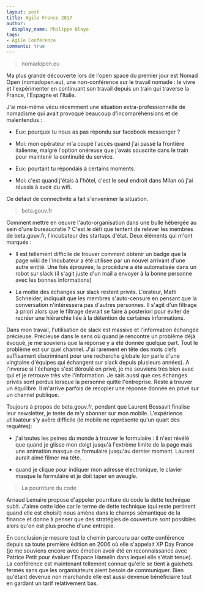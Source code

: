 ```yaml
---
layout: post
title: Agile France 2017
author:
  display_name: Philippe Blayo
tags:
- Agile Conférence
comments: true
---
```



> nomadopen.eu

Ma plus grande découverte lors de l'open space du premier jour est Nomad Open (nomadopen.eu), une non-conférence sur le travail nomade : le vivre et l'expérimenter en continuant son travail depuis un train qui traverse la France, l'Espagne et l'Italie.

J'ai moi-même vécu récemment une situation extra-professionnelle de nomadisme qui avait provoqué beaucoup d'incompréhensions et de malentendus :

- Eux: pourquoi tu nous as pas répondu sur facebook messenger ?

- Moi: mon opérateur m'a coupé l'accès quand j'ai passé la frontière italienne, malgré l'option onéreuse que j'avais souscrite dans le train pour maintenir la continuité du service. 

- Eux: pourtant tu répondais à certains moments.

- Moi: c'est quand j'étais à l’hôtel, c'est le seul endroit dans Milan où j'ai réussis à avoir du wifi.


Ce défaut de connectivité a fait s'envenimer la situation.



> beta.gouv.fr

Comment mettre en oeuvre l'auto-organisation dans une bulle hébergée au sein d'une bureaucratie ? C'est le défi que tentent de relever les membres de beta.gouv.fr, l'incubateur des startups d'état. Deux éléments qui m'ont marqués :

- Il est tellement difficile de trouver comment obtenir un badge que la page wiki de l'incubateur a été utilisée par un nouvel arrivant d'une autre entité. Une fois éprouvée, la procédure a été automatisée dans un robot sur slack (il s'agit juste d'un mail a envoyer à la bonne personne avec les bonnes informations)

- La moitié des échanges sur slack restent privés. L'orateur, Matti Schneider, indiquait que les membres s'auto-censure en pensant que la conversation n'intéressera pas d'autres personnes. Il s'agit d'un filtrage à priori alors que le filtrage devrait se faire à posteriori pour éviter de recréer une hiérarchie liée à la détention de certaines informations.

Dans mon travail, l'utilisation de slack est massive et l'information échangée précieuse. Précieuse dans le sens où quand je rencontre un problème déjà évoqué, je me souviens que la réponse y a été donnée quelque part. Tout le problème est sur quel channel. J'ai rarement en tête des mots clefs suffisament discriminant pour une recherche globale (on parle d'une vingtaine d'équipes qui échangent sur slack depuis plusieurs années). A l'inverse si l'échange s'est déroulé en privé, je me souviens très bien avec qui et je retrouve très vite l'information. Je sais aussi que ces échanges privés sont perdus lorsque la personne quitte l'entreprise. Reste à trouver un équilibre. Il m'arrive parfois de recopier une réponse donnée en privé sur un channel publique.


Toujours à propos de beta.gouv.fr, pendant que Laurent Bossavit finalise leur newsletter, je tente de m'y abonner sur mon mobile. L'expérience utilisateur s'y avère difficile (le mobile ne représente qu'un quart des requêtes): 

- j'ai toutes les peines du monde à trouver le formulaire : il n'est révélé que quand je glisse mon doigt jusqu'à l'extrème limite de la page mais une animation masque ce formulaire jusqu'au dernier moment. Laurent aurait aimé filmer ma tête.

- quand je clique pour indiquer mon adresse électronique, le clavier masque le formulaire et je doit taper en aveugle.


> La pourriture du code

Arnaud Lemaire propose d'appeler pourriture du code la dette technique subit. J'aime cette idée car le terme de dette technique (qui reste pertinent quand elle est choisit) nous amène dans le champs sémantique de la finance et donne à penser que des stratégies de couverture sont possibles alors qu'on est plus proche d'une entropie.


En conclusion je mesure tout le chemin parcouru par cette conférence depuis sa toute première édition en 2006 où elle s'appelait XP Day France (je me souviens encore avec émotion avoir été en reconnaissance avec Patrice Petit pour évaluer l'Espace Hamelin dans lequel elle s'était tenue). La conférence est maintenant tellement connue qu'elle se tient à guichets fermés sans que les organisateurs aient besoin de communiquer. Bien qu'étant devenue non marchande elle est aussi devenue bénéficiaire tout en gardant un tarif relativement bas.
